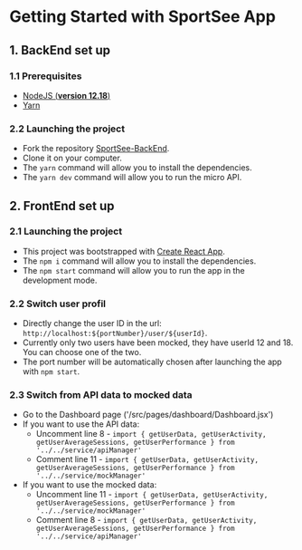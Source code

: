 # Getting Started with SportSee App


## 1. BackEnd set up


### 1.1 Prerequisites

- [NodeJS (**version 12.18**)](https://nodejs.org/en/)
- [Yarn](https://yarnpkg.com/)

### 2.2 Launching the project

- Fork the repository [SportSee-BackEnd](https://github.com/OpenClassrooms-Student-Center/P9-front-end-dashboard).
- Clone it on your computer.
- The `yarn` command will allow you to install the dependencies.
- The `yarn dev` command will allow you to run the micro API.



## 2. FrontEnd set up


### 2.1 Launching the project

- This project was bootstrapped with [Create React App](https://github.com/facebook/create-react-app).
- The `npm i` command will allow you to install the dependencies.
- The `npm start` command will allow you to run the app in the development mode.

### 2.2 Switch user profil

- Directly change the user ID in the url: `http://localhost:${portNumber}/user/${userId}`.
- Currently only two users have been mocked, they have userId 12 and 18. You can choose one of the two.
- The port number will be automatically chosen after launching the app with `npm start`.

### 2.3 Switch from API data to mocked data

- Go to the Dashboard page ('/src/pages/dashboard/Dashboard.jsx')
- If you want to use the API data:
    * Uncomment line 8 - `import { getUserData, getUserActivity, getUserAverageSessions, getUserPerformance } from '../../service/apiManager'`
    * Comment line 11 - `import { getUserData, getUserActivity, getUserAverageSessions, getUserPerformance } from '../../service/mockManager'`
- If you want to use the mocked data:
    * Uncomment line 11 - `import { getUserData, getUserActivity, getUserAverageSessions, getUserPerformance } from '../../service/mockManager'`
    * Comment line 8 - `import { getUserData, getUserActivity, getUserAverageSessions, getUserPerformance } from '../../service/apiManager'`
